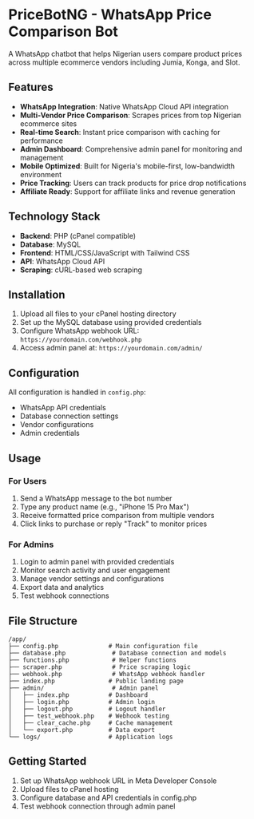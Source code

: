 # PriceBotNG - WhatsApp Price Comparison Bot

A WhatsApp chatbot that helps Nigerian users compare product prices across multiple ecommerce vendors including Jumia, Konga, and Slot.

## Features

- **WhatsApp Integration**: Native WhatsApp Cloud API integration
- **Multi-Vendor Price Comparison**: Scrapes prices from top Nigerian ecommerce sites
- **Real-time Search**: Instant price comparison with caching for performance
- **Admin Dashboard**: Comprehensive admin panel for monitoring and management
- **Mobile Optimized**: Built for Nigeria's mobile-first, low-bandwidth environment
- **Price Tracking**: Users can track products for price drop notifications
- **Affiliate Ready**: Support for affiliate links and revenue generation

## Technology Stack

- **Backend**: PHP (cPanel compatible)
- **Database**: MySQL
- **Frontend**: HTML/CSS/JavaScript with Tailwind CSS
- **API**: WhatsApp Cloud API
- **Scraping**: cURL-based web scraping

## Installation

1. Upload all files to your cPanel hosting directory
2. Set up the MySQL database using provided credentials
3. Configure WhatsApp webhook URL: `https://yourdomain.com/webhook.php`
4. Access admin panel at: `https://yourdomain.com/admin/`

## Configuration

All configuration is handled in `config.php`:

- WhatsApp API credentials
- Database connection settings
- Vendor configurations
- Admin credentials

## Usage

### For Users
1. Send a WhatsApp message to the bot number
2. Type any product name (e.g., "iPhone 15 Pro Max")
3. Receive formatted price comparison from multiple vendors
4. Click links to purchase or reply "Track" to monitor prices

### For Admins
1. Login to admin panel with provided credentials
2. Monitor search activity and user engagement
3. Manage vendor settings and configurations
4. Export data and analytics
5. Test webhook connections

## File Structure

```
/app/
├── config.php              # Main configuration file
├── database.php             # Database connection and models
├── functions.php            # Helper functions
├── scraper.php              # Price scraping logic
├── webhook.php              # WhatsApp webhook handler
├── index.php               # Public landing page
├── admin/                   # Admin panel
│   ├── index.php           # Dashboard
│   ├── login.php           # Admin login
│   ├── logout.php          # Logout handler
│   ├── test_webhook.php    # Webhook testing
│   ├── clear_cache.php     # Cache management
│   └── export.php          # Data export
└── logs/                   # Application logs
```

## Getting Started

1. Set up WhatsApp webhook URL in Meta Developer Console
2. Upload files to cPanel hosting
3. Configure database and API credentials in config.php
4. Test webhook connection through admin panel